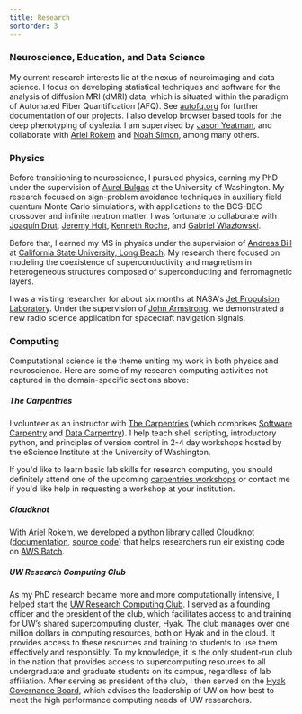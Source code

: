 ```yaml
---
title: Research
sortorder: 3
---
```


### Neuroscience, Education, and Data Science

My current research interests lie at the nexus of neuroimaging and
data science. I focus on developing statistical techniques and
software for the analysis of diffusion MRI (dMRI) data, which is situated
within the paradigm of Automated Fiber Quantification (AFQ). See
<a href="autofq.org"
   target="_blank"
   rel="noopener noreferrer">autofq.org</a>
for further documentation of our projects. I also develop browser based tools
for the deep phenotyping of dyslexia. I am supervised by
<a href="https://www.brainandeducation.com/"
   target="_blank"
   rel="noopener noreferrer">Jason Yeatman</a>,
and collaborate with
<a href="arokem.org"
   target="_blank"
   rel="noopener noreferrer">Ariel Rokem</a> and
<a href="https://faculty.washington.edu/nrsimon/"
   target="_blank"
   rel="noopener noreferrer">Noah Simon</a>, among many others.

### Physics

Before transitioning to neuroscience, I pursued
physics, earning my PhD under the supervision of
<a href="https://faculty.washington.edu/bulgac/"
   target="_blank"
   rel="noopener noreferrer">Aurel Bulgac</a>
at the University of Washington. My research focused on sign-problem
avoidance techniques in auxiliary field quantum Monte Carlo simulations,
with applications to the BCS-BEC crossover and infinite neutron matter.
I was fortunate to collaborate with
<a href="https://users.physics.unc.edu/~drut/public_html_UNC/index.html"
   target="_blank"
   rel="noopener noreferrer">Joaqu&iacute;n Drut</a>,
<a href="http://www.quantumnovae.com/"
   target="_blank"
   rel="noopener noreferrer">Jeremy Holt</a>,
<a href="http://users.nccs.gov/~roche/"
   target="_blank"
   rel="noopener noreferrer">Kenneth Roche</a>, and
<a href="http://www.if.pw.edu.pl/~gabrielw/"
   target="_blank"
   rel="noopener noreferrer">Gabriel Wlaz&#0322;owski</a>. 

Before that, I earned my MS in physics under the supervision of
<a href="https://web.csulb.edu/depts/physics/people/bill_a.shtml"
   target="_blank"
   rel="noopener noreferrer">Andreas Bill</a> at 
<a href="https://www.csulb.edu/physics-astronomy"
   target="_blank"
   rel="noopener noreferrer">California State University, Long Beach</a>.
My research there focused on modeling the coexistence of
superconductivity and magnetism in heterogeneous structures composed of
superconducting and ferromagnetic layers.

I was a visiting researcher for about six months at NASA's
<a href="https://www.jpl.nasa.gov/"
   target="_blank"
   rel="noopener noreferrer">Jet Propulsion Laboratory</a>.
Under the supervision of
<a href="https://scienceandtechnology.jpl.nasa.gov/people/j_armstrong"
   target="_blank"
   rel="noopener noreferrer">John Armstrong</a>,
we demonstrated a new radio science application for spacecraft
navigation signals.
<!---
Guidance engineers use the Doppler shift of these signals to
verify spacecraft trajectory. We realized that the uplink and downlink
irregularities — what guidance engineers would call “noise” —
held information about the near-Sun plasma environment. We exploited
the differing transfer functions of these irregularities to localize
solar plasma scattering along the line-of-sight, proving a new method to
monitor solar activity. Using Cassini spacecraft data, we demonstrated
that this technique could determine scattering position to spatial
scales well below that of other techniques.
-->

### Computing

Computational science is the theme uniting my work in both physics and
neuroscience. Here are some of my research computing activities not
captured in the domain-specific sections above:

##### The Carpentries

I volunteer as an instructor with
<a href="https://carpentries.org/"
   target="_blank"
   rel="noopener noreferrer">The Carpentries</a>
(which comprises
<a href="https://software-carpentry.org/"
   target="_blank"
   rel="noopener noreferrer">Software Carpentry</a>
and
<a href="https://datacarpentry.org/"
   target="_blank"
   rel="noopener noreferrer">Data Carpentry</a>).
I help teach shell scripting, introductory python, and principles of
version control in 2-4 day workshops hosted by the eScience Institute at
the University of Washington.

If you'd like to learn basic lab skills for research computing, you
should definitely attend one of the upcoming
<a href="https://carpentries.org/workshops/"
   target="_blank"
   rel="noopener noreferrer">carpentries workshops</a>
or contact me if you'd like help in requesting a workshop at your
institution.

##### Cloudknot

With 
<a href="arokem.org"
   target="_blank"
   rel="noopener noreferrer">Ariel Rokem</a>,
we developed a python library
called Cloudknot
(<a href="https://nrdg.github.io/cloudknot/"
   target="_blank"
   rel="noopener noreferrer">documentation</a>, 
<a href="https://github.com/nrdg/cloudknot"
   target="_blank"
   rel="noopener noreferrer">source code</a>)
that helps researchers run eir existing code on
<a href="https://aws.amazon.com/batch/"
   target="_blank"
   rel="noopener noreferrer">AWS Batch</a>.

##### UW Research Computing Club

As my PhD research became more and more computationally
intensive, I helped start the
<a href="https://depts.washington.edu/uwrcc/"
   target="_blank"
   rel="noopener noreferrer">UW Research Computing Club</a>.
I served as a founding officer and the president of the club, which
facilitates access to and training for UW’s shared supercomputing
cluster, Hyak. The club manages over one million dollars in computing
resources, both on Hyak and in the cloud. It provides access to
these resources and training to students to use them effectively and
responsibly. To my knowledge, it is the only student-run club in
the nation that provides access to supercomputing resources to all
undergraduate and graduate students on its campus, regardless of lab
affiliation. After serving as president of the club, I then served on
the
<a href="http://www.int.washington.edu/users/mjs5/HYAK/governance/"
   target="_blank"
   rel="noopener noreferrer">Hyak Governance Board</a>,
which advises the leadership of UW on how best to meet the high
performance computing needs of UW researchers.
